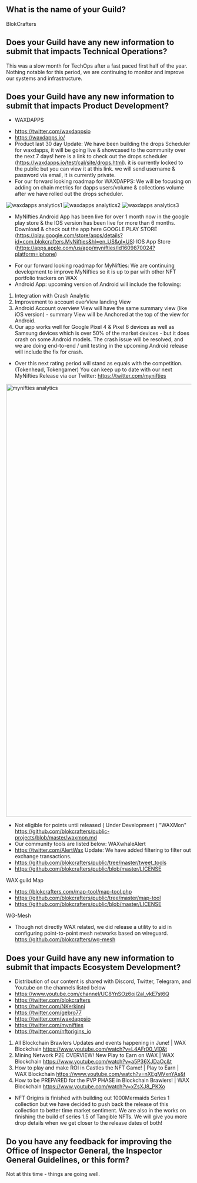 ## What is the name of your Guild?
BlokCrafters

## Does your Guild have any new information to submit that impacts Technical Operations?

This was a slow month for TechOps after a fast paced first half of the year.  Nothing notable for this period,
we are continuing to monitor and improve our systems and infrastructure.

## Does your Guild have any new information to submit that impacts Product Development?
+ WAXDAPPS
- https://twitter.com/waxdappsio
- https://waxdapps.io/
- Product last 30 day Update: We have been building the drops Scheduler for waxdapps, it will be going live & showcased to the community over the next 7 days! here is a link to check out the drops scheduler (https://waxdapps.io/test/cal/site/drops.html). it is currently locked to the public but you can view it at this link. 
 we will send username & password via email, it is currently private. 
- For our forward looking roadmap for WAXDAPPS: We will be focusing on adding on chain metrics for dapps users/volume & collections volume after we have rolled out the drops scheduler. 

![waxdapps analytics1](https://user-images.githubusercontent.com/66744057/179272383-f5533a81-af1b-45a4-adce-0fc83a5f908d.jpg)
![waxdapps analytics2](https://user-images.githubusercontent.com/66744057/179272406-dc079a02-50ff-48c5-89c2-96cd673d45b3.jpg)
![waxdapps analytics3](https://user-images.githubusercontent.com/66744057/179272411-15f59791-0111-44f6-93c4-2153581da6c6.jpg)

+ MyNifties Android App has been live for over 1 month now in the google play store & the IOS version has been live for more than 6 months. Download & check out the app here 
GOOGLE PLAY STORE (https://play.google.com/store/apps/details?id=com.blokcrafters.MyNifties&hl=en_US&gl=US) 
IOS App Store (https://apps.apple.com/us/app/mynifties/id1609870024?platform=iphone)
- For our forward looking roadmap for MyNifties: We are continuing development to improve MyNifties so it is up to par with other NFT portfolio trackers on WAX 
- Android App:
upcoming version of Android will include the following:
1. Integration with Crash Analytic
2. Improvement to account overView landing View
3. Android Account overview View will have the same summary view (like iOS version) - summary View will be Anchored at the top of the view for Android.
4. Our app works well for Google Pixel 4 & Pixel 6 devices as well as Samsung devices which is over 50% of the market devices - but it does crash on some Android models. The crash issue will be resolved, and we are doing end-to-end / unit testing in the upcoming Android release will include the fix for crash.
- Over this next rating period will stand as equals with the competition. (Tokenhead, Tokengamer) You can keep up to date with our next MyNifties Release via our Twitter: https://twitter.com/mynifties

<img width="1177" alt="mynifties analytics" src="https://user-images.githubusercontent.com/66744057/179272219-0f9da9f3-34ea-4af0-9fee-4e885407dcd8.png">


+ Not eligible for points until released ( Under Development ) "WAXMon"
https://github.com/blokcrafters/public-projects/blob/master/waxmon.md
+ Our community tools are listed below:
WAXwhaleAlert
+ https://twitter.com/AlertWax Update: We have added filtering to filter out exchange transactions.
+ https://github.com/blokcrafters/public/tree/master/tweet_tools
+ https://github.com/blokcrafters/public/blob/master/LICENSE

WAX guild Map
+ https://blokcrafters.com/map-tool/map-tool.php
+ https://github.com/blokcrafters/public/tree/master/map-tool
+ https://github.com/blokcrafters/public/blob/master/LICENSE

WG-Mesh
+ Though not directly WAX related, we did release a utility to aid in configuring point-to-point mesh networks based on wireguard.
https://github.com/blokcrafters/wg-mesh


## Does your Guild have any new information to submit that impacts Ecosystem Development?
+ Distribution of our content is shared with Discord, Twitter, Telegram, and Youtube on the channels listed below
+ https://www.youtube.com/channel/UC8YnSOz6ojI2al_vkE7st6Q
+ https://twitter.com/blokcrafters
+ https://twitter.com/NKerkinni
+ https://twitter.com/gebro77
+ https://twitter.com/waxdappsio
+ https://twitter.com/mynifties
+ https://twitter.com/nftorigins_io
1. All Blockchain Brawlers Updates and events happening in June! | WAX Blockchain
https://www.youtube.com/watch?v=L4AFr00_Vl0&t
1. Mining Network P2E OVERVIEW! New Play to Earn on WAX | WAX Blockchain
https://www.youtube.com/watch?v=a5P36XJDaOc&t
1. How to play and make ROI in Castles the NFT Game! | Play to Earn | WAX Blockchain
https://www.youtube.com/watch?v=nXEgMVxnYAs&t
1. How to be PREPARED for the PVP PHASE in Blockchain Brawlers! | WAX Blockchain
https://www.youtube.com/watch?v=xZsXJ8_PKXo

+ NFT Origins is finished with building out 1000Mermaids Series 1 collection but we have decided to push back the release of this collection to better time market sentiment. We are also in the works on finishing the build of series 1.5 of Tangible NFTs. We will give you more drop details when we get closer to the release dates of both! 

## Do you have any feedback for improving the Office of Inspector General, the Inspector General Guidelines, or this form?

Not at this time - things are going well.
